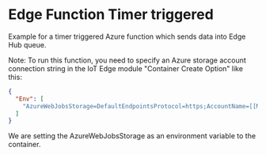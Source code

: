 # Edge Function Timer triggered

Example for a timer triggered Azure function which sends data into Edge Hub queue.

Note: To run this function, you need to specify an Azure storage account connection string in the IoT Edge module "Container Create Option" like this:
```json
{
  "Env": [
    "AzureWebJobsStorage=DefaultEndpointsProtocol=https;AccountName=[[MYACCOUNTNAME]];AccountKey=[[StorageKey]]"
  ]
}
```
We are setting the AzureWebJobsStorage as an environment variable to the container.
